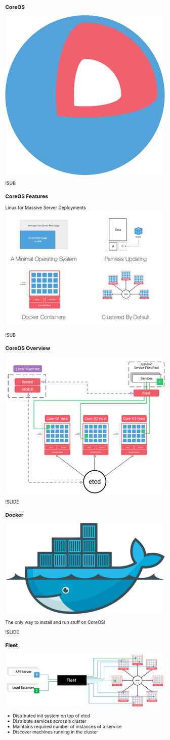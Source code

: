 ### CoreOS
<img src="images/coreos.svg" class="header">


!SUB
### CoreOS Features
Linux for Massive Server Deployments
![CoreOS features](images/coreos-features.png) <!-- .element: class="noborder" -->

!SUB
### CoreOS Overview
![CoreOS features](images/coreos-overview.png) <!-- .element: class="noborder" -->

!SLIDE
### Docker
<img src="images/docker.svg" class="header">

The only way to install and run stuff on CoreOS!


!SLIDE
### Fleet
![CoreOS fleet](images/fleet-overview.png) <!-- .element: class="noborder" -->

* Distributed init system on top of etcd
* Distribute services across a cluster
* Maintains required number of instances of a service
* Discover machines running in the cluster
